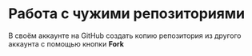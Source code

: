 # **Работа с чужими репозиториями**
В своём аккаунте на GitHub создать копию репозитория из другого аккаунта с помощью кнопки **Fork**
